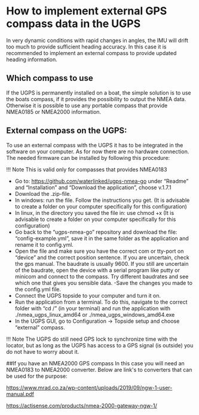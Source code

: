 # How to implement external GPS compass data in the UGPS
In very dynamic conditions with rapid changes in angles, the IMU will drift too much to provide sufficient heading accuracy. In this case it is recommended to implement an external compass to provide updated heading information.

## Which compass to use
If the UGPS is permanently installed on a boat, the simple solution is to use the boats compass, if it provides the possibility to output the NMEA data. Otherwise it is possible to use any portable compass that provide NMEA0185 or NMEA2000 information.

## External compass on the UGPS:
To use an external compass with the UGPS it has to be integrated in the software on your computer. As for now there are no hardware connection.
The needed firmware can be installed by following this procedure:

!!! Note
This is valid only for compasses that provides NMEA0183

- Go to: https://github.com/waterlinked/ugps-nmea-go under “Readme” and “Installation” and “Download the application”, choose v.1.7.1 
- Download the .zip-file.
- In windows: run the file. Follow the instructions you get. (It is advisable to create a folder on your computer specifically for this configuration)
- In linux, in the directory you saved the file in: use chmod +x <filename> (It is advisable to create a folder on your computer specifically for this configuration)
- Go back to the “ugps-nmea-go” repository and download the file: “config-example.yml”, save it in the same folder as the application and rename it to config.yml.
- Open the file and make sure you have the correct com or tty-port on “device” and the correct position sentence. If you are uncertain, check the gps manual. The baudrate is usually 9600. If you still are uncertain of the baudrate, open the device with a serial program like putty or minicom and connect to the compass. Try different baudrates and see which one that gives you sensible data. -Save the changes you made to the config.yml file.
- Connect the UGPS topside to your computer and turn it on.
- Run the application from a terminal.
To do this, navigate to the correct folder with “cd <folder>/<your-nmea-folder>” (in your terminal) and run the application with ./nmea_ugps_linux_amd64 or ./nmea_ugps_windows_amd64.exe
- In the UGPS GUI, go to Configuration -> Topside setup and choose “external” compass.

!!! Note
The UGPS do still need GPS lock to synchronize time with the locator, but as long as the UGPS has access to a GPS signal (is outside) you do not have to worry about it. 

##If you have an NMEA2000 GPS compass
In this case you will need an NMEA0183 to NMEA2000 converter.
Below are link's to converters that can be used for the purpose:

https://www.mrad.co.za/wp-content/uploads/2019/09/ngw-1-user-manual.pdf

https://actisense.com/products/nmea-2000-gateway-ngw-1/



